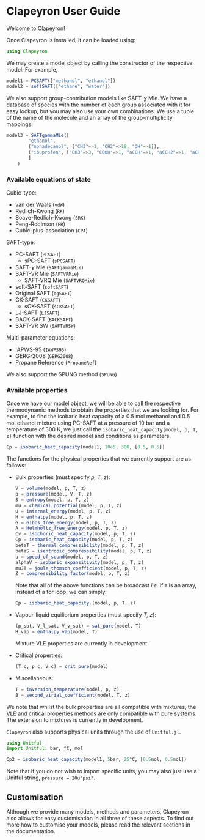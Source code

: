 # Clapeyron User Guide

Welcome to Clapeyron!

Once Clapeyron is installed, it can be loaded using:

```julia
using Clapeyron
```

We may create a model object by calling the constructor of the respective model. For example,

```julia
model1 = PCSAFT(["methanol", "ethanol"])
model2 = softSAFT(["ethane", "water"])
```

We also support group-contribution models like SAFT-*ɣ* Mie. We have a database of species with the number of each group associated with it for easy lookup, but you may also use your own combinations. We use a tuple of the name of the molecule and an array of the group-multiplicity mappings.

```julia
model3 = SAFTgammaMie([
        "ethanol",
        ("nonadecanol", ["CH3"=>1, "CH2"=>18, "OH"=>1]),
        ("ibuprofen", ["CH3"=>3, "COOH"=>1, "aCCH"=>1, "aCCH2"=>1, "aCH"=>4])
        ]
    )
```

### Available equations of state

Cubic-type:

- van der Waals (`vdW`)
- Redlich-Kwong (`RK`)
- Soave-Redlich-Kwong (`SRK`)
- Peng-Robinson (`PR`)
- Cubic-plus-association (`CPA`)

SAFT-type:

- PC-SAFT (`PCSAFT`)
  - sPC-SAFT (`sPCSAFT`)
- SAFT-*ɣ* Mie (`SAFTgammaMie`)
- SAFT-VR Mie (`SAFTVRMie`)
  - SAFT-VRQ Mie (`SAFTVRQMie`)
- soft-SAFT (`softSAFT`)
- Original SAFT (`ogSAFT`)
- CK-SAFT (`CKSAFT`)
  - sCK-SAFT (`sCKSAFT`)
- LJ-SAFT (`LJSAFT`)
- BACK-SAFT (`BACKSAFT`)
- SAFT-VR SW (`SAFTVRSW`)

Multi-parameter equations:

- IAPWS-95 (`IAWPS95`)
- GERG-2008 (`GERG2008`)
- Propane Reference (`PropaneRef`)

We also support the SPUNG method (`SPUNG`)

### Available properties

Once we have our model object, we will be able to call the respective thermodynamic methods to obtain the properties that we are looking for. For example, to find the isobaric heat capacity of a 0.5 mol methanol and 0.5 mol ethanol mixture using PC-SAFT at a pressure of 10 bar and a temperature of 300 K, we just call the `isobaric_heat_capacity(model, p, T, z)` function with the desired model and conditions as parameters.

```julia
Cp = isobaric_heat_capacity(model1, 10e5, 300, [0.5, 0.5])
```

The functions for the physical properties that we currently support are as follows:

- Bulk properties (must specify _p, T, z_):

  ```julia
  V = volume(model, p, T, z)
  p = pressure(model, V, T, z)
  S = entropy(model, p, T, z)
  mu = chemical_potential(model, p, T, z)
  U = internal_energy(model, p, T, z)
  H = enthalpy(model, p, T, z)
  G = Gibbs_free_energy(model, p, T, z)
  A = Helmholtz_free_energy(model, p, T, z)
  Cv = isochoric_heat_capacity(model, p, T, z)
  Cp = isobaric_heat_capacity(model, p, T, z)
  betaT = thermal_compressibility(model, p, T, z)
  betaS = isentropic_compressibility(model, p, T, z)
  u = speed_of_sound(model, p, T, z)
  alphaV = isobaric_expansitivity(model, p, T, z)
  muJT = joule_thomson_coefficient(model, p, T, z)
  Z = compressibility_factor(model, p, T, z)
  ```

  Note that all of the above functions can be broadcast _i.e._ if `T` is an array, instead of a for loop, we can simply:

  ```julia
  Cp = isobaric_heat_capacity.(model, p, T, z)
  ```

- Vapour-liquid equilibrium properties (must specify _T, z_):

  ```julia
  (p_sat, V_l_sat, V_v_sat) = sat_pure(model, T)
  H_vap = enthalpy_vap(model, T)
  ```

  Mixture VLE properties are currently in development

- Critical properties:

  ```julia
  (T_c, p_c, V_c) = crit_pure(model)
  ```

- Miscellaneous:

  ```julia
  T = inversion_temperature(model, p, z)
  B = second_virial_coefficient(model, T, z)
  ```

We note that whilst the bulk properties are all compatible with mixtures, the VLE and critical properties methods are only compatible with pure systems. The extension to mixtures is currently in development.

`Clapeyron` also supports physical units through the use of `Unitful.jl`.

```julia
using Unitful
import Unitful: bar, °C, mol

Cp2 = isobaric_heat_capacity(model1, 5bar, 25°C, [0.5mol, 0.5mol])
```

Note that if you do not wish to import specific units, you may also just use a Unitful string, `pressure = 20u"psi"`.

## Customisation

Although we provide many models, methods and parameters, Clapeyron also allows for easy customisation in all three of these aspects. To find out more how to customise your models, please read the relevant sections in the documentation.
